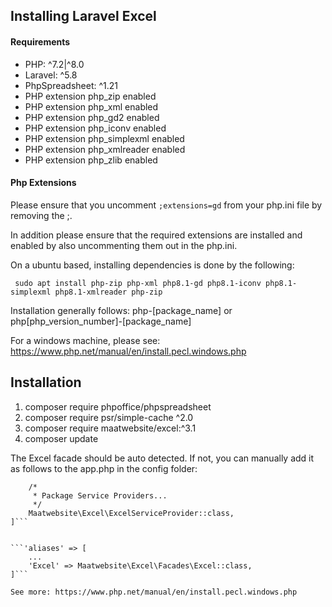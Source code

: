 ## Installing Laravel Excel

#### Requirements

- PHP: ^7.2\|^8.0
- Laravel: ^5.8
- PhpSpreadsheet: ^1.21
- PHP extension php_zip enabled
- PHP extension php_xml enabled
- PHP extension php_gd2 enabled
- PHP extension php_iconv enabled
- PHP extension php_simplexml enabled
- PHP extension php_xmlreader enabled
- PHP extension php_zlib enabled

#### Php Extensions

Please ensure that you uncomment ```;extensions=gd``` from your php.ini file by removing the ;. 

In addition please ensure that the required extensions are installed and enabled by also uncommenting them out in the php.ini.

On a ubuntu based, installing dependencies is done by the following:

``` sudo apt install php-zip php-xml php8.1-gd php8.1-iconv php8.1-simplexml php8.1-xmlreader php-zip```

Installation generally follows: php-[package_name] or php[php_version_number]-[package_name]

For a windows machine, please see: https://www.php.net/manual/en/install.pecl.windows.php

## Installation

1. composer require phpoffice/phpspreadsheet
2. composer require psr/simple-cache ^2.0
3. composer require maatwebsite/excel:^3.1
4. composer update

The Excel facade should be auto detected. If not, you can manually add it as follows to the app.php in the config folder:

```providers' => [
    /*
     * Package Service Providers...
     */
    Maatwebsite\Excel\ExcelServiceProvider::class,
]```


```'aliases' => [
    ...
    'Excel' => Maatwebsite\Excel\Facades\Excel::class,
]```

See more: https://www.php.net/manual/en/install.pecl.windows.php